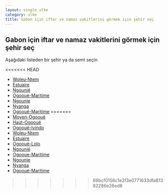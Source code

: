 ```yaml
---
layout: single_ulke
category: ulke
title: Gabon için iftar ve namaz vakitlerini görmek için şehir seç
---
```



## Gabon için iftar ve namaz vakitlerini görmek için şehir seç

Aşağıdaki listeden bir şehir ya da semt seçin


<<<<<<< HEAD
* [Woleu-Ntem](/iftar.html?sehir=Woleu-Ntem&ulke=Gabon)
* [Estuaire](/iftar.html?sehir=Estuaire&ulke=Gabon)
* [Ngounié](/iftar.html?sehir=Ngounié&ulke=Gabon)
* [Ogooue-Maritime](/iftar.html?sehir=Ogooue-Maritime&ulke=Gabon)
* [Ngounie](/iftar.html?sehir=Ngounie&ulke=Gabon)
* [Nyanga](/iftar.html?sehir=Nyanga&ulke=Gabon)
* [Ogooué-Maritime](/iftar.html?sehir=Ogooué-Maritime&ulke=Gabon)
=======
* [Moyen-Ogooué](/iftar.html?sehir=moyen-ogooué&ulke=Gabon)
* [Haut-Ogooué](/iftar.html?sehir=haut-ogooué&ulke=Gabon)
* [Ogooué-Ivindo](/iftar.html?sehir=ogooué-ivindo&ulke=Gabon)
* [Woleu-Ntem](/iftar.html?sehir=woleu-ntem&ulke=Gabon)
* [Estuaire](/iftar.html?sehir=estuaire&ulke=Gabon)
* [Ogooué-Lolo](/iftar.html?sehir=ogooué-lolo&ulke=Gabon)
* [Ngounié](/iftar.html?sehir=ngounié&ulke=Gabon)
* [Ogooue-Maritime](/iftar.html?sehir=ogooue-maritime&ulke=Gabon)
* [Ngounie](/iftar.html?sehir=ngounie&ulke=Gabon)
* [Nyanga](/iftar.html?sehir=nyanga&ulke=Gabon)
* [Ogooué-Maritime](/iftar.html?sehir=ogooué-maritime&ulke=Gabon)
>>>>>>> 69bcf0156c1e2f3e0771633dfa81382286e26ed8
